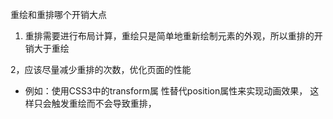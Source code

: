 重绘和重排哪个开销大点
1. 重排需要进行布局计算，重绘只是简单地重新绘制元素的外观，所以重排的开销大于重绘

2，应该尽量减少重排的次数，优化页面的性能
- 例如：使用CSS3中的transform属
性替代position属性来实现动画效果，
这样只会触发重绘而不会导致重排，